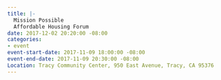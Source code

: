 ```yaml
---
title: |-
  Mission Possible
  Affordable Housing Forum
date: 2017-12-02 20:20:00 -08:00
categories:
- event
event-start-date: 2017-11-09 18:00:00 -08:00
event-end-date: 2017-11-09 20:30:00 -08:00
Location: Tracy Community Center, 950 East Avenue, Tracy, CA 95376
---
```


